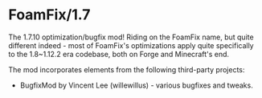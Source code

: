 # FoamFix/1.7

The 1.7.10 optimization/bugfix mod! Riding on the FoamFix name, but quite different indeed - most of FoamFix's optimizations apply quite specifically to the 1.8~1.12.2 era codebase, both on Forge and Minecraft's end.

The mod incorporates elements from the following third-party projects:

* BugfixMod by Vincent Lee (willewillus) - various bugfixes and tweaks.
